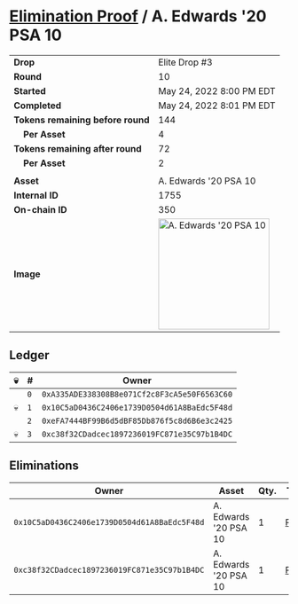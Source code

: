 # [Elimination Proof](./readme.md) / A. Edwards &#039;20 PSA 10

|||
|---|---|
| **Drop** | Elite Drop #3 |
| **Round** | 10 |
| **Started** | May 24, 2022 8:00 PM EDT |
| **Completed** | May 24, 2022 8:01 PM EDT |
| **Tokens remaining before round** | 144 |
| **&nbsp;&nbsp;&nbsp;&nbsp;Per Asset** | 4 |
| **Tokens remaining after round** | 72 |
| **&nbsp;&nbsp;&nbsp;&nbsp;Per Asset** | 2 |
| | |
| **Asset** | A. Edwards &#039;20 PSA 10 |
| **Internal ID** | 1755 |
| **On-chain ID** | 350 |
| **Image** | <img src="https://tcdn.blokpax.com/9648a5d9-186d-4213-811c-8ba418422816/ecceb58a2f51b3218a216b6f351a4180c55f47d80e0c20a047f8f46bc4b7eed2.png" height="200" alt="A. Edwards &#039;20 PSA 10" /> |

## Ledger

| 💀 | # | Owner |
| --- | --- | --- |
|  | `0` | `0xA335ADE338308B8e071Cf2c8F3cA5e50F6563C60` |
| 💀 | `1` | `0x10C5aD0436C2406e1739D0504d61A8BaEdc5F48d` |
|  | `2` | `0xeFA7444BF99B6d5dBF85Db876f5c8d6B6e3c2425` |
| 💀 | `3` | `0xc38f32CDadcec1897236019FC871e35C97b1B4DC` |


## Eliminations

| Owner | Asset | Qty. | Transaction |
| --- | --- | --- | --- |
| `0x10C5aD0436C2406e1739D0504d61A8BaEdc5F48d` | A. Edwards '20 PSA 10 | 1 | [Polygonscan](https://polygonscan.com/tx/0xc8825f95deb261b7cea62866d5e25582519b44071fb080c4ef145ab08113c7dd) |
| `0xc38f32CDadcec1897236019FC871e35C97b1B4DC` | A. Edwards '20 PSA 10 | 1 | [Polygonscan](https://polygonscan.com/tx/0xf0dcbefeddb34f9a804905491a0d088c306c2c1e2af7d92170f9b21a8b0da883) |
